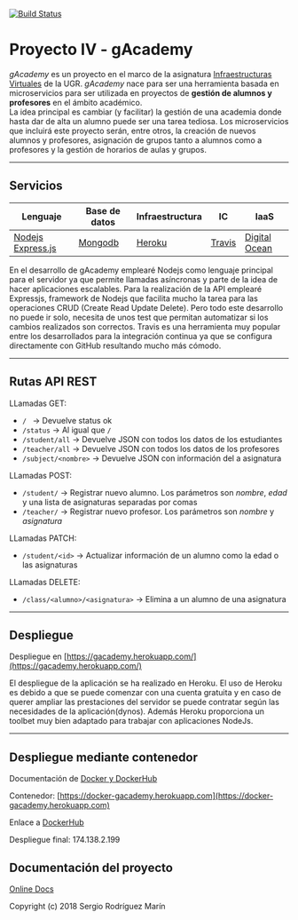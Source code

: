 [![Build Status](https://travis-ci.org/pavocejudo/ProyectoIV.svg?branch=master)](https://travis-ci.org/pavocejudo/ProyectoIV)
# Proyecto IV - gAcademy

*gAcademy* es un proyecto en el marco de la asignatura [Infraestructuras Virtuales](https://github.com/JJ/IV-18-19) de la UGR. *gAcademy* nace para ser una herramienta basada en microservicios para ser utilizada en proyectos de **gestión de alumnos y profesores** en el ámbito académico.  
La idea principal es cambiar (y facilitar) la gestión de una academia donde hasta dar de alta un alumno puede ser una tarea tediosa. Los microservicios que incluirá este proyecto serán, entre otros, la creación de nuevos alumnos y profesores, asignación de grupos tanto a alumnos como a profesores y la gestión de horarios de aulas y grupos.

---

## Servicios
| Lenguaje | Base de datos | Infraestructura | IC | IaaS |
| -------- | ------------- | --------------- | -- | ---- |
| [Nodejs](https://nodejs.org/en/)  [Express.js](https://expressjs.com/)|[Mongodb](https://www.mongodb.com/es) | [Heroku](https://www.heroku.com/) | [Travis](https://travis-ci.org/) | [Digital Ocean](https://digitalocean.com) |

En el desarrollo de gAcademy emplearé Nodejs como lenguaje principal para el servidor ya que permite llamadas asíncronas y parte de la idea de hacer aplicaciones escalables. Para la realización de la API emplearé Expressjs, framework de Nodejs que facilita mucho la tarea para las operaciones CRUD (Create Read Update Delete). Pero todo este desarrollo no puede ir solo, necesita de unos test que permitan automatizar si los cambios realizados son correctos. Travis es una herramienta muy popular entre los desarrollados para la integración continua ya que se configura directamente con GitHub resultando mucho más cómodo.  

---
## Rutas API REST

LLamadas GET:
- ```/ ``` -> Devuelve status ok
- ```/status``` -> Al igual que ```/```
- ```/student/all``` -> Devuelve JSON con todos los datos de los estudiantes
- ```/teacher/all``` -> Devuelve JSON con todos los datos de los profesores
- ```/subject/<nombre>``` -> Devuelve JSON con información del a asignatura

LLamadas POST:
- ```/student/``` -> Registrar nuevo alumno. Los parámetros son *nombre*, *edad* y una lista de asignaturas separadas por comas
- ```/teacher/``` -> Registrar nuevo profesor. Los parámetros son *nombre* y *asignatura*

LLamadas PATCH:
- ```/student/<id>``` -> Actualizar información de un alumno como la edad o las asignaturas

LLamadas DELETE:
- ```/class/<alumno>/<asignatura>``` -> Elimina a un alumno de una asignatura



---
## Despliegue

Despliegue en [https://gacademy.herokuapp.com/](https://gacademy.herokuapp.com/)

El despliegue de la aplicación se ha realizado en Heroku. El uso de Heroku es debido a que se puede comenzar con una cuenta gratuita y en caso de querer ampliar las prestaciones
del servidor se puede contratar según las necesidades de la aplicación(dynos). Además Heroku proporciona un toolbet muy bien adaptado para trabajar con aplicaciones NodeJs.


---

## Despliegue mediante contenedor

Documentación de [Docker y DockerHub](https://pavocejudo.github.io/ProyectoIV/)


Contenedor: [https://docker-gacademy.herokuapp.com](https://docker-gacademy.herokuapp.com)

Enlace a [DockerHub](https://hub.docker.com/r/pavocejudo/proyectoiv/)

Despliegue final: 174.138.2.199

## Documentación del proyecto
[Online Docs](https://pavocejudo.github.io/ProyectoIV/)



Copyright (c) 2018 Sergio Rodríguez Marín
